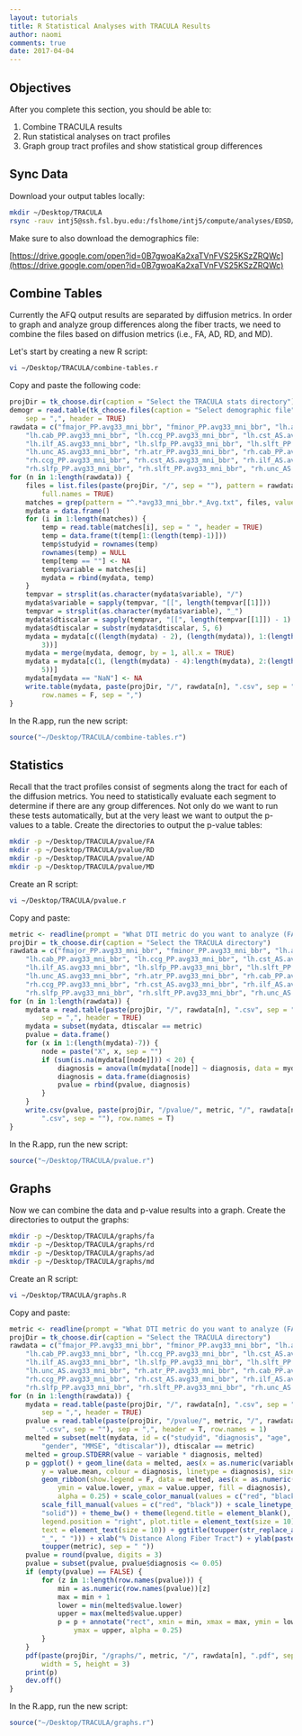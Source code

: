 ```yaml
---
layout: tutorials
title: R Statistical Analyses with TRACULA Results
author: naomi
comments: true
date: 2017-04-04
---
```


## Objectives

After you complete this section, you should be able to:

1. Combine TRACULA results
2. Run statistical analyses on tract profiles
3. Graph group tract profiles and show statistical group differences

## Sync Data

Download your output tables locally:

```bash
mkdir ~/Desktop/TRACULA
rsync -rauv intj5@ssh.fsl.byu.edu:/fslhome/intj5/compute/analyses/EDSD/TRACULA/data/stats/ ~/Desktop/TRACULA
```

Make sure to also download the demographics file:

[https://drive.google.com/open?id=0B7gwoaKa2xaTVnFVS25KSzZRQWc](https://drive.google.com/open?id=0B7gwoaKa2xaTVnFVS25KSzZRQWc)

## Combine Tables

Currently the AFQ output results are separated by diffusion metrics. In order to graph and analyze group differences along the fiber tracts, we need to combine the files based on diffusion metrics (i.e., FA, AD, RD, and MD).

Let's start by creating a new R script:

```bash
vi ~/Desktop/TRACULA/combine-tables.r
```

Copy and paste the following code:

```r
projDir = tk_choose.dir(caption = "Select the TRACULA stats directory")
demogr = read.table(tk_choose.files(caption = "Select demographic file"),
    sep = ",", header = TRUE)
rawdata = c("fmajor_PP.avg33_mni_bbr", "fminor_PP.avg33_mni_bbr", "lh.atr_PP.avg33_mni_bbr",
    "lh.cab_PP.avg33_mni_bbr", "lh.ccg_PP.avg33_mni_bbr", "lh.cst_AS.avg33_mni_bbr",
    "lh.ilf_AS.avg33_mni_bbr", "lh.slfp_PP.avg33_mni_bbr", "lh.slft_PP.avg33_mni_bbr",
    "lh.unc_AS.avg33_mni_bbr", "rh.atr_PP.avg33_mni_bbr", "rh.cab_PP.avg33_mni_bbr",
    "rh.ccg_PP.avg33_mni_bbr", "rh.cst_AS.avg33_mni_bbr", "rh.ilf_AS.avg33_mni_bbr",
    "rh.slfp_PP.avg33_mni_bbr", "rh.slft_PP.avg33_mni_bbr", "rh.unc_AS.avg33_mni_bbr")
for (n in 1:length(rawdata)) {
    files = list.files(paste(projDir, "/", sep = ""), pattern = rawdata[n],
        full.names = TRUE)
    matches = grep(pattern = "^.*avg33_mni_bbr.*_Avg.txt", files, value = T)
    mydata = data.frame()
    for (i in 1:length(matches)) {
        temp = read.table(matches[i], sep = " ", header = TRUE)
        temp = data.frame(t(temp[1:(length(temp)-1)]))
        temp$studyid = rownames(temp)
        rownames(temp) = NULL
        temp[temp == ""] <- NA
        temp$variable = matches[i]
        mydata = rbind(mydata, temp)
    }
    tempvar = strsplit(as.character(mydata$variable), "/")
    mydata$variable = sapply(tempvar, "[[", length(tempvar[[1]]))
    tempvar = strsplit(as.character(mydata$variable), "_")
    mydata$dtiscalar = sapply(tempvar, "[[", length(tempvar[[1]]) - 1)
    mydata$dtiscalar = substr(mydata$dtiscalar, 5, 6)
    mydata = mydata[c((length(mydata) - 2), (length(mydata)), 1:(length(mydata) -
        3))]
    mydata = merge(mydata, demogr, by = 1, all.x = TRUE)
    mydata = mydata[c(1, (length(mydata) - 4):length(mydata), 2:(length(mydata) -
        5))]
    mydata[mydata == "NaN"] <- NA
    write.table(mydata, paste(projDir, "/", rawdata[n], ".csv", sep = ""),
        row.names = F, sep = ",")
}
```

In the R.app, run the new script:

```r
source("~/Desktop/TRACULA/combine-tables.r")
```

## Statistics

Recall that the tract profiles consist of segments along the tract for each of the diffusion metrics. You need to statistically evaluate each segment to determine if there are any group differences. Not only do we want to run these tests automatically, but at the very least we want to output the p-values to a table. Create the directories to output the p-value tables:

```bash
mkdir -p ~/Desktop/TRACULA/pvalue/FA
mkdir -p ~/Desktop/TRACULA/pvalue/RD
mkdir -p ~/Desktop/TRACULA/pvalue/AD
mkdir -p ~/Desktop/TRACULA/pvalue/MD
```

Create an R script:

```bash
vi ~/Desktop/TRACULA/pvalue.r
```

Copy and paste:

```r
metric <- readline(prompt = "What DTI metric do you want to analyze (FA, RD, MD, AD): ")
projDir = tk_choose.dir(caption = "Select the TRACULA directory")
rawdata = c("fmajor_PP.avg33_mni_bbr", "fminor_PP.avg33_mni_bbr", "lh.atr_PP.avg33_mni_bbr",
    "lh.cab_PP.avg33_mni_bbr", "lh.ccg_PP.avg33_mni_bbr", "lh.cst_AS.avg33_mni_bbr",
    "lh.ilf_AS.avg33_mni_bbr", "lh.slfp_PP.avg33_mni_bbr", "lh.slft_PP.avg33_mni_bbr",
    "lh.unc_AS.avg33_mni_bbr", "rh.atr_PP.avg33_mni_bbr", "rh.cab_PP.avg33_mni_bbr",
    "rh.ccg_PP.avg33_mni_bbr", "rh.cst_AS.avg33_mni_bbr", "rh.ilf_AS.avg33_mni_bbr",
    "rh.slfp_PP.avg33_mni_bbr", "rh.slft_PP.avg33_mni_bbr", "rh.unc_AS.avg33_mni_bbr")
for (n in 1:length(rawdata)) {
    mydata = read.table(paste(projDir, "/", rawdata[n], ".csv", sep = ""),
        sep = ",", header = TRUE)
    mydata = subset(mydata, dtiscalar == metric)
    pvalue = data.frame()
    for (x in 1:(length(mydata)-7)) {
        node = paste("X", x, sep = "")
        if (sum(is.na(mydata[[node]])) < 20) {
        	diagnosis = anova(lm(mydata[[node]] ~ diagnosis, data = mydata, na.action=na.omit))[5][1,]
        	diagnosis = data.frame(diagnosis)
        	pvalue = rbind(pvalue, diagnosis)
        }
    }
    write.csv(pvalue, paste(projDir, "/pvalue/", metric, "/", rawdata[n],
        ".csv", sep = ""), row.names = T)
}
```

In the R.app, run the new script:

```r
source("~/Desktop/TRACULA/pvalue.r")
```

## Graphs

Now we can combine the data and p-value results into a graph. Create the directories to output the graphs:

```bash
mkdir -p ~/Desktop/TRACULA/graphs/fa
mkdir -p ~/Desktop/TRACULA/graphs/rd
mkdir -p ~/Desktop/TRACULA/graphs/ad
mkdir -p ~/Desktop/TRACULA/graphs/md
```

Create an R script:

```bash
vi ~/Desktop/TRACULA/graphs.R
```

Copy and paste:

```r
metric <- readline(prompt = "What DTI metric do you want to analyze (FA, RD, MD, AD): ")
projDir = tk_choose.dir(caption = "Select the TRACULA directory")
rawdata = c("fmajor_PP.avg33_mni_bbr", "fminor_PP.avg33_mni_bbr", "lh.atr_PP.avg33_mni_bbr",
    "lh.cab_PP.avg33_mni_bbr", "lh.ccg_PP.avg33_mni_bbr", "lh.cst_AS.avg33_mni_bbr",
    "lh.ilf_AS.avg33_mni_bbr", "lh.slfp_PP.avg33_mni_bbr", "lh.slft_PP.avg33_mni_bbr",
    "lh.unc_AS.avg33_mni_bbr", "rh.atr_PP.avg33_mni_bbr", "rh.cab_PP.avg33_mni_bbr",
    "rh.ccg_PP.avg33_mni_bbr", "rh.cst_AS.avg33_mni_bbr", "rh.ilf_AS.avg33_mni_bbr",
    "rh.slfp_PP.avg33_mni_bbr", "rh.slft_PP.avg33_mni_bbr", "rh.unc_AS.avg33_mni_bbr")
for (n in 1:length(rawdata)) {
    mydata = read.table(paste(projDir, "/", rawdata[n], ".csv", sep = ""),
        sep = ",", header = TRUE)
    pvalue = read.table(paste(projDir, "/pvalue/", metric, "/", rawdata[n],
        ".csv", sep = ""), sep = ",", header = T, row.names = 1)
    melted = subset(melt(mydata, id = c("studyid", "diagnosis", "age", "education",
        "gender", "MMSE", "dtiscalar")), dtiscalar == metric)
    melted = group.STDERR(value ~ variable * diagnosis, melted)
    p = ggplot() + geom_line(data = melted, aes(x = as.numeric(variable),
        y = value.mean, colour = diagnosis, linetype = diagnosis), size = 0.5) +
        geom_ribbon(show.legend = F, data = melted, aes(x = as.numeric(variable),
            ymin = value.lower, ymax = value.upper, fill = diagnosis),
            alpha = 0.25) + scale_color_manual(values = c("red", "black")) +
        scale_fill_manual(values = c("red", "black")) + scale_linetype_manual(values = c("solid",
        "solid")) + theme_bw() + theme(legend.title = element_blank(),
        legend.position = "right", plot.title = element_text(size = 10),
        text = element_text(size = 10)) + ggtitle(toupper(str_replace_all(rawdata[n],
        "_", " "))) + xlab("% Distance Along Fiber Tract") + ylab(paste("Mean",
        toupper(metric), sep = " "))
    pvalue = round(pvalue, digits = 3)
    pvalue = subset(pvalue, pvalue$diagnosis <= 0.05)
    if (empty(pvalue) == FALSE) {
        for (z in 1:length(row.names(pvalue))) {
            min = as.numeric(row.names(pvalue))[z]
            max = min + 1
            lower = min(melted$value.lower)
            upper = max(melted$value.upper)
            p = p + annotate("rect", xmin = min, xmax = max, ymin = lower,
                ymax = upper, alpha = 0.25)
        }
    }
    pdf(paste(projDir, "/graphs/", metric, "/", rawdata[n], ".pdf", sep = ""),
        width = 5, height = 3)
    print(p)
    dev.off()
}
```

In the R.app, run the new script:

```r
source("~/Desktop/TRACULA/graphs.r")
```

